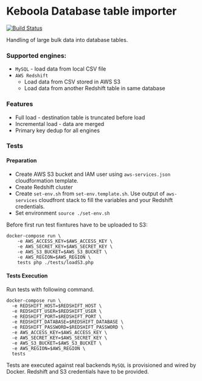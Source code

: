 # Keboola Database table importer 
[![Build Status](https://travis-ci.org/keboola/php-db-import.svg?branch=master)](https://travis-ci.org/keboola/php-db-import)

Handling of large bulk data into database tables.

### Supported engines:
- `MySQL` - load data from local CSV file
- `AWS Redshift`
  - Load data from CSV stored in AWS S3
  - Load data from another Redshift table in same database

### Features
- Full load - destination table is truncated before load
- Incremental load - data are merged
- Primary key dedup for all engines

### Tests

#### Preparation

- Create AWS S3 bucket and IAM user using `aws-services.json` cloudformation template.
- Create Redshift cluster
- Create `set-env.sh` from `set-env.template.sh`. Use output of `aws-services` cloudfront stack to fill the variables and your Redshift credentials.
- Set environment `source ./set-env.sh`

Before first run test fixntures have to be uploaded to S3:
```
docker-compose run \
    -e AWS_ACCESS_KEY=$AWS_ACCESS_KEY \
    -e AWS_SECRET_KEY=$AWS_SECRET_KEY \
    -e AWS_S3_BUCKET=$AWS_S3_BUCKET \
    -e AWS_REGION=$AWS_REGION \
    tests php ./tests/loadS3.php
```

#### Tests Execution
Run tests with following command.

```
docker-compose run \
  -e REDSHIFT_HOST=$REDSHIFT_HOST \
  -e REDSHIFT_USER=$REDSHIFT_USER \
  -e REDSHIFT_PORT=$REDSHIFT_PORT \
  -e REDSHIFT_DATABASE=$REDSHIFT_DATABASE \
  -e REDSHIFT_PASSWORD=$REDSHIFT_PASSWORD \
  -e AWS_ACCESS_KEY=$AWS_ACCESS_KEY \
  -e AWS_SECRET_KEY=$AWS_SECRET_KEY \
  -e AWS_S3_BUCKET=$AWS_S3_BUCKET \
  -e AWS_REGION=$AWS_REGION \
  tests
```

Tests are executed against real backends `MySQL` is provisioned and wired by Docker. Redshift and S3 credentials have to be provided.
